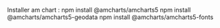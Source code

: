 Installer am chart : 
npm install @amcharts/amcharts5
npm install @amcharts/amcharts5-geodata
npm install @amcharts/amcharts5-fonts

